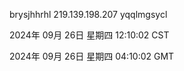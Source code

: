 brysjhhrhl 219.139.198.207 yqqlmgsycl

2024年 09月 26日 星期四 12:10:02 CST

2024年 09月 26日 星期四 04:10:02 GMT
